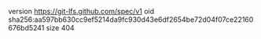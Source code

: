 version https://git-lfs.github.com/spec/v1
oid sha256:aa597bb630cc9ef5214da9fc930d43e6df2654be72d04f07ce22160676bd5241
size 404
